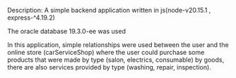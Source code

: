 Description:
A simple backend application written in js(node-v20.15.1 , express-^4.19.2)

The oracle database 19.3.0-ee was used

In this application, simple relationships were used between the user and the online store (carServiceShop) where the user could purchase some products that were made by type (salon, electrics, consumable) by goods, there are also services provided by type (washing, repair, inspection).
